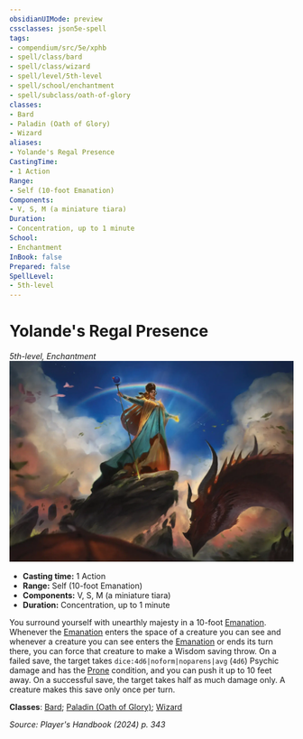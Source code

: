```yaml
---
obsidianUIMode: preview
cssclasses: json5e-spell
tags:
- compendium/src/5e/xphb
- spell/class/bard
- spell/class/wizard
- spell/level/5th-level
- spell/school/enchantment
- spell/subclass/oath-of-glory
classes:
- Bard
- Paladin (Oath of Glory)
- Wizard
aliases:
- Yolande's Regal Presence
CastingTime: 
- 1 Action
Range:
- Self (10-foot Emanation)
Components:
- V, S, M (a miniature tiara)
Duration:
- Concentration, up to 1 minute
School:
- Enchantment
InBook: false
Prepared: false
SpellLevel:
- 5th-level
---
```

# Yolande's Regal Presence
*5th-level, Enchantment*  
![](/3-Mechanics/CLI/spells/img/yolandes-regal-presence.webp#right)

- **Casting time:** 1 Action
- **Range:** Self (10-foot Emanation)
- **Components:** V, S, M (a miniature tiara)
- **Duration:** Concentration, up to 1 minute

You surround yourself with unearthly majesty in a 10-foot [Emanation](/3-Mechanics/CLI/variant-rules/emanation-area-of-effect-xphb.md). Whenever the [Emanation](/3-Mechanics/CLI/variant-rules/emanation-area-of-effect-xphb.md) enters the space of a creature you can see and whenever a creature you can see enters the [Emanation](/3-Mechanics/CLI/variant-rules/emanation-area-of-effect-xphb.md) or ends its turn there, you can force that creature to make a Wisdom saving throw. On a failed save, the target takes `dice:4d6|noform|noparens|avg` (`4d6`) Psychic damage and has the [Prone](conditions.md#Prone) condition, and you can push it up to 10 feet away. On a successful save, the target takes half as much damage only. A creature makes this save only once per turn.

**Classes**: [Bard](/3-Mechanics/CLI/lists/list-spells-classes-bard.md); [Paladin (Oath of Glory)](/3-Mechanics/CLI/lists/list-spells-classes-oath-of-glory-xphb.md "subclass=XPHB;class=XPHB"); [Wizard](/3-Mechanics/CLI/lists/list-spells-classes-wizard.md)

*Source: Player's Handbook (2024) p. 343*